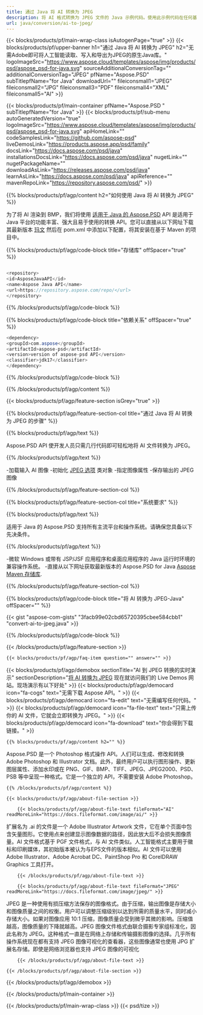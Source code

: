 ```yaml
---
title: 通过 Java 将 AI 转换为 JPEG
description: 将 AI 格式转换为 JPEG 文件的 Java 示例代码。使用此示例代码在任何基于 Web 或桌面 Java 的应用程序中将 AI 转换为 JPEG。
url: java/conversion/ai-to-jpeg/
---
```


{{< blocks/products/pf/main-wrap-class isAutogenPage="true" >}}
{{< blocks/products/pf/upper-banner h1="通过 Java 将 AI 转换为 JPEG" h2="无需Adobe即可将人工智能读取、写入和导出为JPEG的原生Java库。" logoImageSrc="https://www.aspose.cloud/templates/aspose/img/products/psd/aspose_psd-for-java.svg" sourceAdditionalConversionTag="" additionalConversionTag="JPEG" pfName="Aspose.PSD" subTitlepfName="for Java" downloadUrl="" fileiconsmall1="JPEG" fileiconsmall2="JPG" fileiconsmall3="PDF" fileiconsmall4="XML" fileiconsmall5="AI" >}}

{{< blocks/products/pf/main-container pfName="Aspose.PSD " subTitlepfName="for Java" >}}
{{< blocks/products/pf/sub-menu autoGeneratedVersion="true" logoImageSrc="https://www.aspose.cloud/templates/aspose/img/products/psd/aspose_psd-for-java.svg" apiHomeLink="" codeSamplesLink="https://github.com/aspose-psd" liveDemosLink="https://products.aspose.app/psd/family" docsLink="https://docs.aspose.com/psd/java" installationsDocsLink="https://docs.aspose.com/psd/java" nugetLink="" nugetPackageName="" downloadAsLink="https://releases.aspose.com/psd/java" learnAsLink="https://docs.aspose.com/psd/java" apiReference="" mavenRepoLink="https://repository.aspose.com/psd/" >}}

{{% blocks/products/pf/agp/content h2="如何使用 Java 将 AI 转换为 JPEG" %}}

为了将 AI 渲染到 BMP，我们将使用 <a href="/psd/{{< lang-code >}}java">适用于 Java 的 Aspose.PSD</a> API 是适用于 Java 平台的功能丰富、强大且易于使用的转换 API。您可以直接从以下网址下载其最新版本 <a href="https://repository.aspose.com/psd/">玛文</a> 然后在 pom.xml 中添加以下配置，将其安装在基于 Maven 的项目中。

{{% blocks/products/pf/agp/code-block title="存储库" offSpacer="true" %}}

```cs

<repository>
<id>AsposeJavaAPI</id>
<name>Aspose Java API</name>
<url>https://repository.aspose.com/repo/</url>
</repository>

```

{{% /blocks/products/pf/agp/code-block %}}

{{% blocks/products/pf/agp/code-block title="依赖关系" offSpacer="true" %}}

```cs
<dependency>
<groupId>com.aspose</groupId>
<artifactId>aspose-psd</artifactId>
<version>version of aspose-psd API</version>
<classifier>jdk17</classifier>
</dependency>

```

{{% /blocks/products/pf/agp/code-block %}}

{{% /blocks/products/pf/agp/content %}}

{{< blocks/products/pf/agp/feature-section isGrey="true" >}}

{{% blocks/products/pf/agp/feature-section-col title="通过 Java 将 AI 转换为 JPEG 的步骤" %}}

{{% blocks/products/pf/agp/text %}}

 Aspose.PSD API 使开发人员只需几行代码即可轻松地将 AI 文件转换为 JPEG。

{{% /blocks/products/pf/agp/text %}}

-加载输入 AI 图像
-初始化 [JPEG 选项](https://apireference.aspose.com/psd/java/com.aspose.psd.imageoptions/jpegOptions) 类对象
-指定图像属性
-保存输出的 JPEG 图像

{{% /blocks/products/pf/agp/feature-section-col %}}

{{% blocks/products/pf/agp/feature-section-col title="系统要求" %}}

{{% blocks/products/pf/agp/text %}}

 适用于 Java 的 Aspose.PSD 支持所有主流平台和操作系统。请确保您具备以下先决条件。

{{% /blocks/products/pf/agp/text %}}

-微软 Windows 或带有 JSP/JSF 应用程序和桌面应用程序的 Java 运行时环境的兼容操作系统。
-直接从以下网址获取最新版本的 Aspose.PSD for Java
 [Aspose Maven 存储库](https://repository.aspose.com/psd/).

{{% /blocks/products/pf/agp/feature-section-col %}}


{{% blocks/products/pf/agp/code-block title="将 AI 转换为 JPEG-Java" offSpacer="" %}}

{{< gist "aspose-com-gists" "3facb99e02cbd65720395cbee584cbb1" "convert-ai-to-jpeg.java" >}}

{{% /blocks/products/pf/agp/code-block %}}

{{< /blocks/products/pf/agp/feature-section >}}

    {{< blocks/products/pf/agp/faq-item question="" answer="" >}}
 

<!-- aboutfile Starts -->

{{< blocks/products/pf/agp/demobox sectionTitle="AI 到 JPEG 转换的实时演示" sectionDescription="[将 AI 转换为 JPEG](https://products.aspose.app/psd/conversion/ai-to-jpeg) 现在就访问我们的 Live Demos 网站。现场演示有以下好处" >}}
        {{< blocks/products/pf/agp/democard icon="fa-cogs" text="无需下载 Aspose API。" >}}
        {{< blocks/products/pf/agp/democard icon="fa-edit" text="无需编写任何代码。" >}}
        {{< blocks/products/pf/agp/democard icon="fa-file-text" text="只需上传你的 AI 文件，它就会立即转换为 JPEG。" >}}
        {{< blocks/products/pf/agp/democard icon="fa-download" text="你会得到下载链接。" >}}

    {{% blocks/products/pf/agp/content h2="" %}}

Aspose.PSD 是一个 Photoshop 格式操作 API。人们可以生成、修改和转换 Adobe Photoshop 和 Illustrator 文档。此外，最终用户可以执行图形操作、更新图层属性、添加水印或在 PNG、GIF、BMP、TIFF、JPEG、JPEG2000、PSD、PSB 等中呈现一种格式。它是一个独立的 API，不需要安装 Adobe Photoshop。  



    {{% /blocks/products/pf/agp/content %}}

    {{< blocks/products/pf/agp/about-file-section >}}

        {{< blocks/products/pf/agp/about-file-text fileFormat="AI" readMoreLink="https://docs.fileformat.com/image/ai/" >}}
扩展名为 .ai 的文件是一个 Adobe Illustrator Artwork 文件，它在单个页面中包含矢量图形。它使用点来创建显示图像数据的路径，因此放大后不会损失图像质量。AI 文件格式基于 PGF 文件格式，与 AI 文件类似。人工智能格式主要用于徽标和印刷媒体，其初始版本被认为与EPS文件的版本相似。AI 文件可以使用 Adobe Illustrator、Adobe Acrobat DC、PaintShop Pro 和 CorelDRAW Graphics 工具打开。

        {{< /blocks/products/pf/agp/about-file-text >}}

        {{< blocks/products/pf/agp/about-file-text fileFormat="JPEG" readMoreLink="https://docs.fileformat.com/image/jpeg/" >}}
JPEG 是一种使用有损压缩方法保存的图像格式。由于压缩，输出图像是存储大小和图像质量之间的权衡。用户可以调整压缩级别以达到所需的质量水平，同时减小存储大小。如果对图像应用 10:1 压缩，图像质量会受到微乎其微的影响。压缩值越高，图像质量的下降就越高。JPEG 图像文件格式由联合摄影专家组标准化，因此名称为 JPEG。这种格式一直是在网络上存储和传输摄影图像的选择。几乎所有操作系统现在都有支持 JPEG 图像可视化的查看器，这些图像通常也使用 JPG 扩展名存储。即使是网络浏览器也支持 JPEG 图像的可视化

        {{< /blocks/products/pf/agp/about-file-text >}}

    {{< /blocks/products/pf/agp/about-file-section >}}

{{< /blocks/products/pf/agp/demobox >}}

<!-- aboutfile Ends -->



{{< /blocks/products/pf/main-container >}}
    
{{< /blocks/products/pf/main-wrap-class >}}
{{< psd/tize >}}

